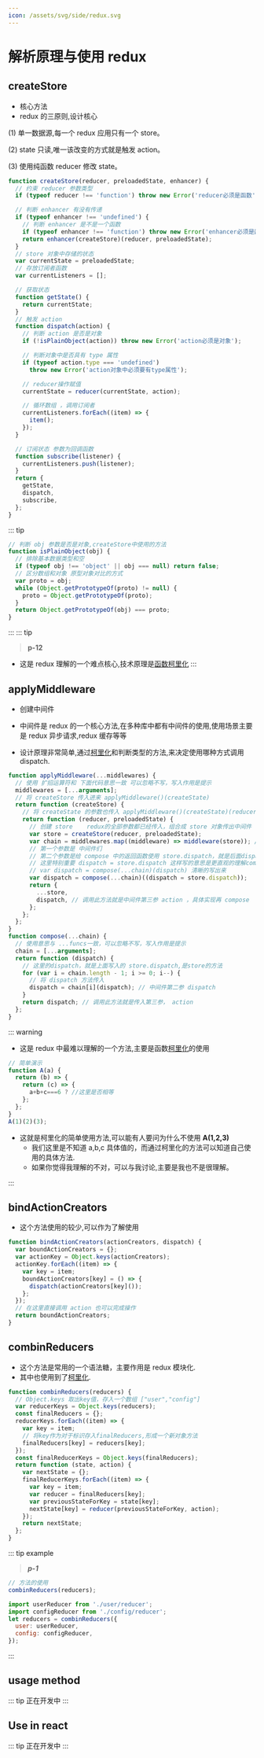 ```yaml
---
icon: /assets/svg/side/redux.svg
---
```


# 解析原理与使用 redux

## createStore

- 核心方法
- redux 的三原则,设计核心

(1) 单一数据源,每一个 redux 应用只有一个 store。

(2) state 只读,唯一该改变的方式就是触发 action。

(3) 使用纯函数 reducer 修改 state。

```js
function createStore(reducer, preloadedState, enhancer) {
  // 约束 reducer 参数类型
  if (typeof reducer !== 'function') throw new Error('reducer必须是函数');

  // 判断 enhancer 有没有传递
  if (typeof enhancer !== 'undefined') {
    // 判断 enhancer 是不是一个函数
    if (typeof enhancer !== 'function') throw new Error('enhancer必须是函数');
    return enhancer(createStore)(reducer, preloadedState);
  }
  // store 对象中存储的状态
  var currentState = preloadedState;
  // 存放订阅者函数
  var currentListeners = [];

  // 获取状态
  function getState() {
    return currentState;
  }
  // 触发 action
  function dispatch(action) {
    // 判断 action 是否是对象
    if (!isPlainObject(action)) throw new Error('action必须是对象');

    // 判断对象中是否具有 type 属性
    if (typeof action.type === 'undefined')
      throw new Error('action对象中必须要有type属性');

    // reducer操作赋值
    currentState = reducer(currentState, action);

    // 循环数组 ，调用订阅者
    currentListeners.forEach((item) => {
      item();
    });
  }

  // 订阅状态 参数为回调函数
  function subscribe(listener) {
    currentListeners.push(listener);
  }
  return {
    getState,
    dispatch,
    subscribe,
  };
}
```

::: tip

```js
// 判断 obj 参数是否是对象,createStore中使用的方法
function isPlainObject(obj) {
  // 排除基本数据类型和空
  if (typeof obj !== 'object' || obj === null) return false;
  // 区分数组和对象 原型对象对比的方式
  var proto = obj;
  while (Object.getPrototypeOf(proto) != null) {
    proto = Object.getPrototypeOf(proto);
  }
  return Object.getPrototypeOf(obj) === proto;
}
```

:::
::: tip

> **p-12**

- 这是 redux 理解的一个难点核心,技术原理是[函数柯里化](/frontend/javascript/currying.md)
  :::

## applyMiddleware

- 创建中间件

- 中间件是 redux 的一个核心方法,在多种库中都有中间件的使用,使用场景主要是 redux 异步请求,redux 缓存等等

- 设计原理非常简单,通过[柯里化](/frontend/javascript/currying.md)和判断类型的方法,来决定使用哪种方式调用 dispatch.

```js
function applyMiddleware(...middlewares) {
  // 使用 扩招运算符和 下面代码意思一致 可以忽略不写，写入作用是提示
  middlewares = [...arguments];
  // 将 createStore 传入进来 applyMiddleware()(createState)
  return function (createStore) {
    // 将 createState 的参数也传入 applyMiddleware()(createState)(reducer,preloadedState)
    return function (reducer, preloadedState) {
      // 创建 store    redux的全部参数都已经传入，组合成 store 对象传出中间件
      var store = createStore(reducer, preloadedState);
      var chain = middlewares.map((middleware) => middleware(store)); // 中间件第一参 store
      // 第一个参数是 中间件们
      // 第二个参数是给 compose 中的返回函数使用 store.dispatch，就是后面dispatch
      // 这里特别重要 dispatch = store.dispatch 这样写的意思是更直观的理解compose中的dispatch
      // var dispatch = compose(...chain)(dispatch) 清晰的写出来
      var dispatch = compose(...chain)((dispatch = store.dispatch));
      return {
        ...store,
        dispatch, // 调用此方法就是中间件第三参 action ，具体实现再 compose
      };
    };
  };
}
function compose(...chain) {
  // 使用意思与 ...funcs一致，可以忽略不写，写入作用是提示
  chain = [...arguments];
  return function (dispatch) {
    // 这里的dispatch，就是上面写入的 store.dispatch,是store的方法
    for (var i = chain.length - 1; i >= 0; i--) {
      // 将 dispatch 方法传入
      dispatch = chain[i](dispatch); // 中间件第二参 dispatch
    }
    return dispatch; // 调用此方法就是传入第三参， action
  };
}
```

::: warning

- 这是 redux 中最难以理解的一个方法,主要是函数[柯里化](/frontend/javascript/currying.md)的使用

```js
// 简单演示
function A(a) {
  return (b) => {
    return (c) => {
      a+b+c===6 ? //这里是否相等
    };
  };
}
A(1)(2)(3);
```

- 这就是柯里化的简单使用方法,可以能有人要问为什么不使用 **A(1,2,3)**
  - 我们这里是不知道 a,b,c 具体值的，而通过柯里化的方法可以知道自己使用的具体方法.
  - 如果你觉得我理解的不对，可以与我讨论,主要是我也不是很理解。

:::

## bindActionCreators

- 这个方法使用的较少,可以作为了解使用

```js
function bindActionCreators(actionCreators, dispatch) {
  var boundActionCreators = {};
  var actionKey = Object.keys(actionCreators);
  actionKey.forEach((item) => {
    var key = item;
    boundActionCreators[key] = () => {
      dispatch(actionCreators[key]());
    };
  });
  // 在这里直接调用 action 也可以完成操作
  return boundActionCreators;
}
```

## combinReducers

- 这个方法是常用的一个语法糖，主要作用是 redux 模块化.
- 其中也使用到了[柯里化](/frontend/javascript/currying.md).

```js
function combinReducers(reducers) {
  // Object.keys 取出key值，存入一个数组 ["user","config"]
  var reducerKeys = Object.keys(reducers);
  const finalReducers = {};
  reducerKeys.forEach((item) => {
    var key = item;
    // 将key作为对于标识存入finalReducers,形成一个新对象方法
    finalReducers[key] = reducers[key];
  });
  const finalReducerKeys = Object.keys(finalReducers);
  return function (state, action) {
    var nextState = {};
    finalReducerKeys.forEach((item) => {
      var key = item;
      var reducer = finalReducers[key];
      var previousStateForKey = state[key];
      nextState[key] = reducer(previousStateForKey, action);
    });
    return nextState;
  };
}
```

::: tip example

> **_p-1_**

```js
// 方法的使用
combinReducers(reducers);

import userReducer from './user/reducer';
import configReducer from './config/reducer';
let reducers = combinReducers({
  user: userReducer,
  config: configReducer,
});
```

:::

## usage method

::: tip
正在开发中
:::

## Use in react

::: tip
正在开发中
:::
